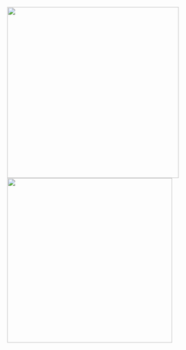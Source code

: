<!--
  ![pjqdyd's github stats](https://github-readme-stats.vercel.app/api?username=pjqdyd&count_private=true&include_all_commits=true&show_icons=true&line_height=24&theme=tokyonight&hide=contribs)
![Top Langs](https://github-readme-stats.vercel.app/api/top-langs/?username=pjqdyd&theme=tokyonight&card_width=300&layout=compact)
-->

<p float="left">
  <img src="https://github-readme-stats.vercel.app/api?username=pjqdyd&count_private=true&include_all_commits=true&show_icons=true&line_height=28&theme=tokyonight&hide=contribs" width="395"/>
 
  <img src="https://github-readme-stats.vercel.app/api/top-langs/?username=pjqdyd&theme=tokyonight&card_width=400&layout=compact" width="380"/> 
</p>

<!--
**pjqdyd/pjqdyd** is a ✨ _special_ ✨ repository because its `README.md` (this file) appears on your GitHub profile.

Here are some ideas to get you started:

- 🔭 I’m currently working on ...
- 🌱 I’m currently learning ...
- 👯 I’m looking to collaborate on ...
- 🤔 I’m looking for help with ...
- 💬 Ask me about ...
- 📫 How to reach me: ...
- 😄 Pronouns: ...
- ⚡ Fun fact: ...
-->
